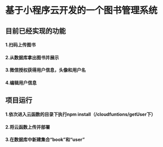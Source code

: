 # 基于小程序云开发的一个图书管理系统
## 目前已经实现的功能
#### 1.扫码上传图书
#### 2.从数据库拿出图书并展示
#### 3.微信授权获得用户信息，头像和用户名
#### 4.编辑用户信息

## 项目运行
#### 1.依次进入云函数的目录下执行npm install（/cloudfuntions/getUser下）
#### 2.将云函数上传并部署
#### 3.在数据库中新建集合“book”和“user”


